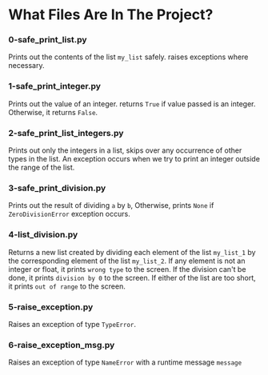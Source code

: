 # What Files Are In The Project?

### 0-safe_print_list.py
Prints out the contents of the list `my_list` safely. raises exceptions where necessary.

### 1-safe_print_integer.py
Prints out the value of an integer. returns `True` if value passed is an integer. Otherwise, it returns `False`.

### 2-safe_print_list_integers.py
Prints out only the integers in a list, skips over any occurrence of other types in the list. An exception occurs when we try to print an integer outside the range of the list.

### 3-safe_print_division.py
Prints out the result of dividing `a` by `b`, Otherwise, prints `None` if `ZeroDivisionError` exception occurs.

### 4-list_division.py
Returns a new list created by dividing each element of the list `my_list_1` by the corresponding element of the list `my_list_2`. If any element is not an integer or float, it prints `wrong type` to the screen. If the division can't be done, it prints `division by 0` to the screen. If either of the list are too short, it prints `out of range` to the screen.

### 5-raise_exception.py
Raises an exception of type `TypeError`.

### 6-raise_exception_msg.py
Raises an exception of type `NameError` with a runtime message `message`

### 
